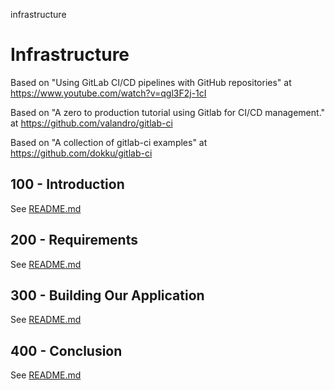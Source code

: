 infrastructure
# Infrastructure

Based on "Using GitLab CI/CD pipelines with GitHub repositories" at https://www.youtube.com/watch?v=qgl3F2j-1cI

Based on "A zero to production tutorial using Gitlab for CI/CD management." at https://github.com/valandro/gitlab-ci

Based on "A collection of gitlab-ci examples" at https://github.com/dokku/gitlab-ci

## 100 - Introduction

See [README.md](./100/README.md)

## 200 - Requirements

See [README.md](./200/README.md)

## 300 - Building Our Application

See [README.md](./300/README.md)

## 400 - Conclusion

See [README.md](./400/README.md)
